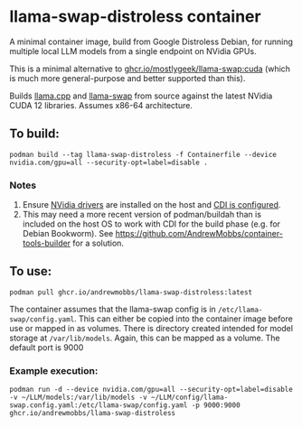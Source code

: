 # llama-swap-distroless container
A minimal container image, build from Google Distroless Debian, for running multiple local LLM models from a single endpoint on NVidia GPUs.

This is a minimal alternative to [ghcr.io/mostlygeek/llama-swap:cuda](https://github.com/mostlygeek/llama-swap/pkgs/container/llama-swap) (which is much more general-purpose and better supported than this).

Builds [llama.cpp](https://github.com/ggml-org/llama.cpp) and [llama-swap](https://github.com/mostlygeek/llama-swap) from source against the latest NVidia CUDA 12 libraries. Assumes x86-64 architecture.

## To build:
`podman build --tag llama-swap-distroless -f Containerfile --device nvidia.com/gpu=all --security-opt=label=disable .`

### Notes
1. Ensure [NVidia drivers](https://docs.nvidia.com/datacenter/tesla/driver-installation-guide/index.html) are installed on the host and [CDI is configured](https://docs.nvidia.com/datacenter/cloud-native/container-toolkit/latest/cdi-support.html).  
2. This may need a more recent version of podman/buildah than is included on the host OS to work with CDI for the build phase (e.g. for Debian Bookworm). See https://github.com/AndrewMobbs/container-tools-builder for a solution.

## To use:
`podman pull ghcr.io/andrewmobbs/llama-swap-distroless:latest`

The container assumes that the llama-swap config is in `/etc/llama-swap/config.yaml`. This can either be copied into the container image before use or mapped in as volumes.
There is directory created intended for model storage at `/var/lib/models`. Again, this can be mapped as a volume.
The default port is 9000

### Example execution:
`podman run -d --device nvidia.com/gpu=all --security-opt=label=disable -v ~/LLM/models:/var/lib/models -v ~/LLM/config/llama-swap.config.yaml:/etc/llama-swap/config.yaml -p 9000:9000 ghcr.io/andrewmobbs/llama-swap-distroless`
